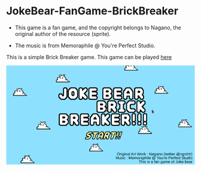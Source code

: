 # JokeBear-FanGame-BrickBreaker

* This game is a fan game, and the copyright belongs to Nagano, the original author of the resource (sprite).

* The music is from Memoraphile @ You're Perfect Studio.

This is a simple Brick Breaker game.
This game can be played [here](https://sjk0.itch.io/joke-bear-brick-breaker-fangame)

![](https://github.com/SeojinKim0/JokeBear-FanGame-BrickBreaker/blob/main/PlayGIF.gif)
